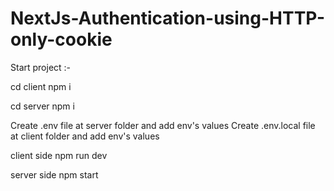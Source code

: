 # NextJs-Authentication-using-HTTP-only-cookie

Start project :-

cd client
npm i

cd server
npm i

Create .env file at server folder and add env's values
Create .env.local file at client folder and add env's values

client side
npm run dev

server side
npm start
